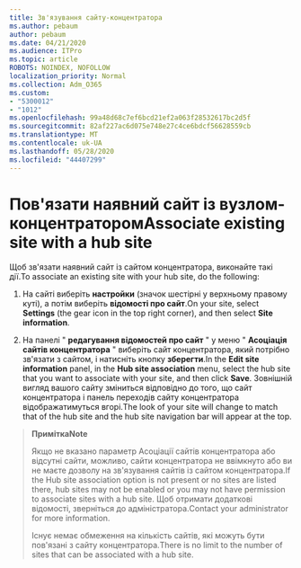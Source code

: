 ```yaml
---
title: Зв'язування сайту-концентратора
ms.author: pebaum
author: pebaum
ms.date: 04/21/2020
ms.audience: ITPro
ms.topic: article
ROBOTS: NOINDEX, NOFOLLOW
localization_priority: Normal
ms.collection: Adm_O365
ms.custom:
- "5300012"
- "1012"
ms.openlocfilehash: 99a48d68c7ef6bcd21ef2a063f28532617bc2d5f
ms.sourcegitcommit: 82af227ac6d075e748e27c4ce6bdcf56628559cb
ms.translationtype: MT
ms.contentlocale: uk-UA
ms.lasthandoff: 05/28/2020
ms.locfileid: "44407299"
---
```

# <a name="associate-existing-site-with-a-hub-site"></a><span data-ttu-id="e15dc-102">Пов'язати наявний сайт із вузлом-концентратором</span><span class="sxs-lookup"><span data-stu-id="e15dc-102">Associate existing site with a hub site</span></span>

<span data-ttu-id="e15dc-103">Щоб зв'язати наявний сайт із сайтом концентратора, виконайте такі дії.</span><span class="sxs-lookup"><span data-stu-id="e15dc-103">To associate an existing site with your hub site, do the following:</span></span>
  
1. <span data-ttu-id="e15dc-104">На сайті виберіть **настройки** (значок шестірні у верхньому правому куті), а потім виберіть **відомості про сайт**.</span><span class="sxs-lookup"><span data-stu-id="e15dc-104">On your site, select **Settings** (the gear icon in the top right corner), and then select **Site information**.</span></span>

2. <span data-ttu-id="e15dc-105">На панелі " **редагування відомостей про сайт** " у меню " **Асоціація сайтів концентратора** " виберіть сайт концентратора, який потрібно зв'язати з сайтом, і натисніть кнопку **зберегти**.</span><span class="sxs-lookup"><span data-stu-id="e15dc-105">In the **Edit site information** panel, in the **Hub site association** menu, select the hub site that you want to associate with your site, and then click **Save**.</span></span> <span data-ttu-id="e15dc-106">Зовнішній вигляд вашого сайту зміниться відповідно до того, що сайт концентратора і панель переходів сайту концентратора відображатимуться вгорі.</span><span class="sxs-lookup"><span data-stu-id="e15dc-106">The look of your site will change to match that of the hub site and the hub site navigation bar will appear at the top.</span></span>

><span data-ttu-id="e15dc-107">**Примітка**</span><span class="sxs-lookup"><span data-stu-id="e15dc-107">**Note**</span></span>
>
><span data-ttu-id="e15dc-108">Якщо не вказано параметр Асоціації сайтів концентратора або відсутні сайти, можливо, сайти концентратора не ввімкнуто або ви не маєте дозволу на зв'язування сайтів із сайтом концентратора.</span><span class="sxs-lookup"><span data-stu-id="e15dc-108">If the Hub site association option is not present or no sites are listed there, hub sites may not be enabled or you may not have permission to associate sites with a hub site.</span></span> <span data-ttu-id="e15dc-109">Щоб отримати додаткові відомості, зверніться до адміністратора.</span><span class="sxs-lookup"><span data-stu-id="e15dc-109">Contact your administrator for more information.</span></span>
>
><span data-ttu-id="e15dc-110">Існує немає обмеження на кількість сайтів, які можуть бути пов'язані з сайту концентратора.</span><span class="sxs-lookup"><span data-stu-id="e15dc-110">There is no limit to the number of sites that can be associated with a hub site.</span></span>
  